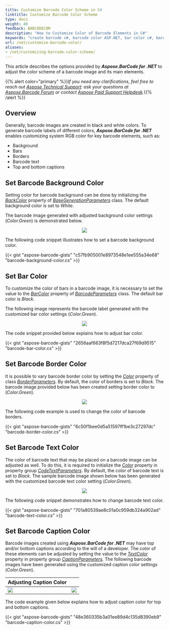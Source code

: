 ```yaml
---
title: Customize Barcode Color Scheme in C#
linktitle: Customize Barcode Color Scheme
type: docs
weight: 40
feedback: BARCODECOM
description: "How to Customize Color of Barcode Elements in C#"
keywords: "create barcode c#, barcode color ASP.NET, bar color c#, barcode text color c#, barcode caption c# .NET, Generate Barcodes, Customize Barcode Image, Change Barcode Color, Set Barcode Color, Generate Colored Barcodes, Barcode Color in Aspose.BarCode for .NET, Work with Barcode Image in Aspose.BarCode for .NET"
url: /net/customize-barcode-color/
aliases:
- /net/customizing-barcode-color-scheme/
---
```

This article describes the options provided by ***Aspose.BarCode for .NET*** to adjust the color scheme of a barcode image and its main elements.

{{% alert color="primary" %}}*If you need any clarifications, feel free to reach out [Aspose Technical Support](/barcode/net/technical-support/): ask your questions at [Aspose.Barcode Forum](https://forum.aspose.com/c/barcode/13) or contact [Aspose Paid Support Helpdesk](https://helpdesk.aspose.com/).*{{% /alert %}}

## **Overview**
Generally, barcode images are created in black and white colors. To generate barcode labels of different colors, ***Aspose.BarCode for .NET*** enables customizing system RGB color for key barcode elements, such as:
- Background
- Bars
- Borders
- Barcode text
- Top and bottom captions

## **Set Barcode Background Color**
Setting color for barcode background can be done by initializing the [*BackColor*](https://reference.aspose.com/barcode/net/aspose.barcode.generation/basegenerationparameters/properties/backcolor) property of [*BaseGenerationParameters*](https://reference.aspose.com/barcode/net/aspose.barcode.generation/basegenerationparameters) class. The default background color is set to *White*.  
  
The barcode image generated with adjusted background color settings (*Color.Green*) is demonstrated below.
   
<p align="center"><image src="colorbackground.png"></p>

The following code snippet illustrates how to set a barcode background color.
    
{{< gist "aspose-barcode-gists" "c57fb905001e8973548e1ee555a34e68" "barcode-background-color.cs" >}} 
  
## **Set Bar Color**
To customize the color of bars in a barcode image, it is necessary to set the value to the [*BarColor*](https://reference.aspose.com/barcode/net/aspose.barcode.generation/barcodeparameters/properties/barcolor) property of [*BarcodeParameters*](https://reference.aspose.com/barcode/net/aspose.barcode.generation/barcodeparameters) class. The default bar color is *Black*.  
  
The following image represents the barcode label generated with the customized bar color settings (*Color.Green*).
  
<p align="center"><image src="colorbarcode.png"></p>
  
The code snippet provided below explains how to adjust bar color.  

{{< gist "aspose-barcode-gists" "2656aaf663f8f5d7217dca27f69d9515" "barcode-bar-color.cs" >}}  

## **Set Barcode Border Color**
It is possible to vary barcode border color by setting the [*Color*](https://reference.aspose.com/barcode/net/aspose.barcode.generation/borderparameters/properties/color) property of class [*BorderParameters*](https://reference.aspose.com/barcode/net/aspose.barcode.generation/borderparameters). By default, the color of borders is set to *Black*. The barcode image provided below has been created setting border color to (*Color.Green*).
  
<p align="center"><image src="colorborder.png"></p>
  
The following code example is used to change the color of barcode borders.  

{{< gist "aspose-barcode-gists" "6c50f1bee0d5a51597ff1be3c27297dc" "barcode-border-color.cs" >}}  

## **Set Barcode Text Color**
The color of barcode text that may be placed on a barcode image can be adjusted as well. To do this, it is required to initialize the [*Color*](https://reference.aspose.com/barcode/net/aspose.barcode.generation/codetextparameters/properties/color) property in property group [*CodeTextParameters*](https://reference.aspose.com/barcode/net/aspose.barcode.generation/barcodeparameters/properties/codetextparameters). By default, the color of barcode text is set to *Black*. The sample barcode image shown below has been generated with the customized barcode text color setting (*Color.Green*).
  
<p align="center"><image src="colorcodetext.png"></p>
  
The following code snippet demonstrates how to change barcode text color.
  
{{< gist "aspose-barcode-gists" "701a80539ae8c01a0c959db324a902ad" "barcode-text-color.cs" >}}  

## **Set Barcode Caption Color**
Barcode images created using ***Aspose.BarCode for .NET*** may have top and/or bottom captions according to the will of a developer. The color of these elements can be adjusted by setting the value to the [*TextColor*](https://reference.aspose.com/barcode/net/aspose.barcode.generation/captionparameters/properties/textcolor) property in property group [*CaptionParameters*](https://reference.aspose.com/barcode/net/aspose.barcode.generation/captionparameters). The following barcode images have been generated using the customized caption color settings (*Color.Green*).
  
|Adjusting Caption Color|   |
|:--| :-: |
|<image src="colorcaptionabove.png">|<image src="colorcaptionbelow.png">|
  
The code example given below explains how to adjust caption color for top and bottom captions.

{{< gist "aspose-barcode-gists" "48e360335b3a01ee89d4c135d8390eb9" "barcode-caption-color.cs" >}}  